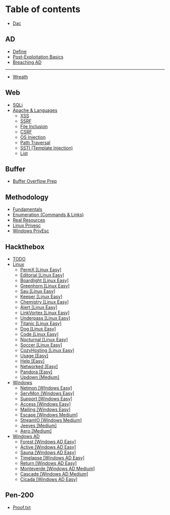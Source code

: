 # Table of contents

* [Dac](README.md)

## AD

* [Define](ad/define.md)
* [Post-Exploitation Basics](ad/post-exploitation-basics.md)
* [Breaching AD](ad/breaching-ad.md)

***

* [Wreath](wreath.md)

## Web

* [SQLi](web/sqli.md)
* [Apache & Languages](web/apache-and-languages/README.md)
  * [XSS](web/apache-and-languages/xss.md)
  * [SSRF](web/apache-and-languages/ssrf.md)
  * [File Inclusion](web/apache-and-languages/file-inclusion.md)
  * [CSRF](web/apache-and-languages/csrf.md)
  * [OS Injection](web/apache-and-languages/os-injection.md)
  * [Path Traversal](web/apache-and-languages/path-traversal.md)
  * [SSTI (Template Injection)](web/apache-and-languages/ssti-template-injection.md)
  * [List](web/apache-and-languages/list.md)

## Buffer

* [Buffer Overflow Prep](buffer/buffer-overflow-prep.md)

## Methodology

* [Fundamentals](methodology/fundamentals.md)
* [Enumeration (Commands & Links)](methodology/enumeration-commands-and-links.md)
* [Real Resources](methodology/real-resources.md)
* [Linux Privesc](methodology/linux-privesc.md)
* [Windows PrivEsc](methodology/windows-privesc.md)

## Hackthebox

* [TODO](hackthebox/todo.md)
* [Linux](hackthebox/linux/README.md)
  * [PermX \[Linux Easy\]](hackthebox/linux/permx-linux-easy.md)
  * [Editorial \[Linux Easy\]](hackthebox/linux/editorial-linux-easy.md)
  * [Boardlight \[Linux Easy\]](hackthebox/linux/boardlight-linux-easy.md)
  * [Greenhorn \[Linux Easy\]](hackthebox/linux/greenhorn-linux-easy.md)
  * [Sau \[Linux Easy\]](hackthebox/linux/sau-linux-easy.md)
  * [Keeper \[Linux Easy\]](hackthebox/linux/keeper-linux-easy.md)
  * [Chemistry \[Linux Easy\]](hackthebox/linux/chemistry-linux-easy.md)
  * [Alert \[Linux Easy\]](hackthebox/linux/alert-linux-easy.md)
  * [LinkVortex \[Linux Easy\]](hackthebox/linux/linkvortex-linux-easy.md)
  * [Underpass \[Linux Easy\]](hackthebox/linux/underpass-linux-easy.md)
  * [Titanic \[Linux Easy\]](hackthebox/linux/titanic-linux-easy.md)
  * [Dog \[Linux Easy\]](hackthebox/linux/dog-linux-easy.md)
  * [Code \[Linux Easy\]](hackthebox/linux/code-linux-easy.md)
  * [Nocturnal \[Linux Easy\]](hackthebox/linux/nocturnal-linux-easy.md)
  * [Soccer \[Linux Easy\]](hackthebox/linux/soccer-linux-easy.md)
  * [CozyHosting \[Linux Easy\]](hackthebox/linux/cozyhosting-linux-easy.md)
  * [Usage \[Easy\]](hackthebox/linux/usage-easy.md)
  * [Help \[Easy\]](hackthebox/linux/help-easy.md)
  * [Networked \[Easy\]](hackthebox/linux/networked-easy.md)
  * [Pandora \[Easy\]](hackthebox/linux/pandora-easy.md)
  * [Updown \[Medium\]](hackthebox/linux/updown-medium.md)
* [Windows](hackthebox/windows/README.md)
  * [Netmon \[WIndows Easy\]](hackthebox/windows/netmon-windows-easy.md)
  * [ServMon \[Windows Easy\]](hackthebox/windows/servmon-windows-easy.md)
  * [Support \[Windows Easy\]](hackthebox/windows/support-windows-easy.md)
  * [Access \[Windows Easy\]](hackthebox/windows/access-windows-easy.md)
  * [Mailing \[Windows Easy\]](hackthebox/windows/mailing-windows-easy.md)
  * [Escape \[Windows Medium\]](hackthebox/windows/escape-windows-medium.md)
  * [StreamIO \[Windows Medium\]](hackthebox/windows/streamio-windows-medium.md)
  * [Jeeves \[Medium\]](hackthebox/windows/jeeves-medium.md)
  * [Aero \[Medium\]](hackthebox/windows/aero-medium.md)
* [Windows AD](hackthebox/windows-ad/README.md)
  * [Forest \[Windows AD Easy\]](hackthebox/windows-ad/forest-windows-ad-easy.md)
  * [Active \[Windows AD Easy\]](hackthebox/windows-ad/active-windows-ad-easy.md)
  * [Sauna \[Windows AD Easy\]](hackthebox/windows-ad/sauna-windows-ad-easy.md)
  * [Timelapse \[Windows AD Easy\]](hackthebox/windows-ad/timelapse-windows-ad-easy.md)
  * [Return \[Windows AD Easy\]](hackthebox/windows-ad/return-windows-ad-easy.md)
  * [Monteverde \[Windows AD Medium\]](hackthebox/windows-ad/monteverde-windows-ad-medium.md)
  * [Cascade \[Windows AD Medium\]](hackthebox/windows-ad/cascade-windows-ad-medium.md)
  * [Cicada \[Windows AD Easy\]](hackthebox/windows-ad/cicada-windows-ad-easy.md)

## Pen-200

* [Proof.txt](pen-200/proof.txt.md)
